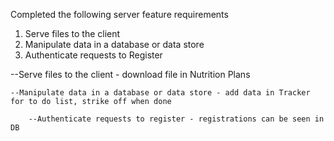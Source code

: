Completed the following server feature requirements

1. Serve files to the client
2. Manipulate data in a database or data store
3. Authenticate requests to Register

--Serve files to the client - download file in Nutrition Plans

    --Manipulate data in a database or data store - add data in Tracker for to do list, strike off when done

        --Authenticate requests to register - registrations can be seen in DB
